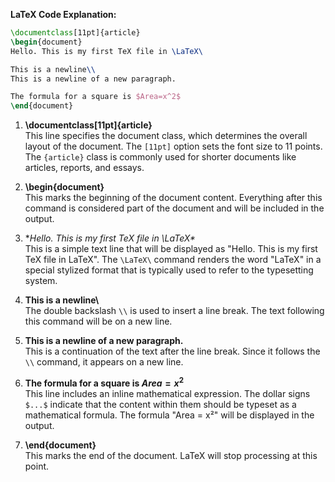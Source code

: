 

**LaTeX Code Explanation:**

```latex
\documentclass[11pt]{article}
\begin{document}
Hello. This is my first TeX file in \LaTeX\

This is a newline\\
This is a newline of a new paragraph.

The formula for a square is $Area=x^2$
\end{document}
```

1. **\documentclass[11pt]{article}**  
   This line specifies the document class, which determines the overall layout of the document. The `[11pt]` option sets the font size to 11 points. The `{article}` class is commonly used for shorter documents like articles, reports, and essays.

2. **\begin{document}**  
   This marks the beginning of the document content. Everything after this command is considered part of the document and will be included in the output.

3. **Hello. This is my first TeX file in \LaTeX\**  
   This is a simple text line that will be displayed as "Hello. This is my first TeX file in LaTeX". The `\LaTeX\` command renders the word "LaTeX" in a special stylized format that is typically used to refer to the typesetting system.

4. **This is a newline\\**  
   The double backslash `\\` is used to insert a line break. The text following this command will be on a new line.

5. **This is a newline of a new paragraph.**  
   This is a continuation of the text after the line break. Since it follows the `\\` command, it appears on a new line.

6. **The formula for a square is $Area=x^2$**  
   This line includes an inline mathematical expression. The dollar signs `$...$` indicate that the content within them should be typeset as a mathematical formula. The formula "Area = x²" will be displayed in the output.

7. **\end{document}**  
   This marks the end of the document. LaTeX will stop processing at this point.